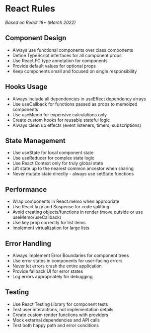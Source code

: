 # React Rules

*Based on React 18+ (March 2022)*

## Component Design
- Always use functional components over class components
- Define TypeScript interfaces for all component props
- Use React.FC type annotation for components
- Provide default values for optional props
- Keep components small and focused on single responsibility

## Hooks Usage
- Always include all dependencies in useEffect dependency arrays
- Use useCallback for functions passed as props to memoized components
- Use useMemo for expensive calculations only
- Create custom hooks for reusable stateful logic
- Always clean up effects (event listeners, timers, subscriptions)

## State Management
- Use useState for local component state
- Use useReducer for complex state logic
- Use React Context only for truly global state
- Lift state up to the nearest common ancestor when sharing
- Never mutate state directly - always use setState functions

## Performance
- Wrap components in React.memo when appropriate
- Use React.lazy and Suspense for code splitting
- Avoid creating objects/functions in render (move outside or use useMemo/useCallback)
- Use key prop correctly for list items
- Implement virtualization for large lists

## Error Handling
- Always implement Error Boundaries for component trees
- Use error states in components for user-facing errors
- Never let errors crash the entire application
- Provide fallback UI for error states
- Log errors appropriately for debugging

## Testing
- Use React Testing Library for component tests
- Test user interactions, not implementation details
- Create custom render functions with providers
- Mock external dependencies and API calls
- Test both happy path and error conditions